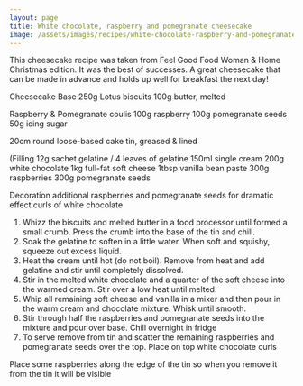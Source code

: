 ```yaml
---
layout: page
title: White chocolate, raspberry and pomegranate cheesecake
image: /assets/images/recipes/white-chocolate-raspberry-and-pomegranate-cheesecake.jpg
---
```


This cheesecake recipe was taken from Feel Good Food Woman & Home Christmas edition. It was the best of successes. A great cheesecake that can be made in advance and holds up well for breakfast the next day!

Cheesecake Base
250g Lotus biscuits
100g butter, melted

Raspberry & Pomegranate coulis
100g raspberry
100g pomegranate seeds
50g icing sugar

20cm round loose-based cake tin, greased & lined

(Filling
12g sachet gelatine / 4 leaves of gelatine
150ml single cream
200g white chocolate
1kg full-fat soft cheese
1tbsp vanilla bean paste
300g raspberries
​300g pomegranate seeds

Decoration
additional raspberries and pomegranate seeds for dramatic effect
curls of white chocolate

1. Whizz the biscuits and melted butter in a food processor until formed a small crumb. Press the crumb into the base of the tin and chill.
2. Soak the gelatine to soften in a little water. When soft and squishy, squeeze out excess liquid.
3. Heat the cream until hot (do not boil). Remove from heat and add gelatine and stir until completely dissolved.
4. Stir in the melted white chocolate and a quarter of the soft cheese into the warmed cream. Stir over a low heat until melted.
5. Whip all remaining soft cheese and vanilla in a mixer and then pour in the warm cream and chocolate mixture. Whisk until smooth.
6. Stir through half the raspberries and pomegranate seeds into the mixture and pour over base. Chill overnight in fridge
7. To serve remove from tin and scatter the remaining raspberries and pomegranate seeds over the top. Place on top white chocolate curls

Place some raspberries along the edge of the tin so when you remove it from the tin it will be visible
